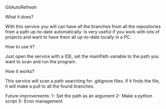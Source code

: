 GitAutoRefresh

What it does?

With this service you will can have all the branches from all the repositories from a path up-to-date automatically. Is very useful if you work with lots of projects and want to have them all up-to-date locally in a PC.

How to use it?

Just open the service with a IDE, set the mainPath variable to the path you want to scan and run the program.

How it works?

This service will scan a path searching for .gitignore files. If it finds the file, it will make a pull to all the found branches.

Future improvements:
1- Set the path as an argument
2- Make a python script 
3- Error management
